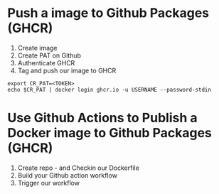 # Push a image to Github Packages (GHCR)

1. Create image
2. Create PAT on Github
3. Authenticate GHCR
4. Tag and push our image to GHCR

```
export CR_PAT=<TOKEN>
echo $CR_PAT | docker login ghcr.io -u USERNAME --password-stdin
```

# Use Github Actions to Publish a Docker image to Github Packages (GHCR)

1. Create repo - and Checkin our Dockerfile
2. Build your Github action workflow
3. Trigger our workflow

